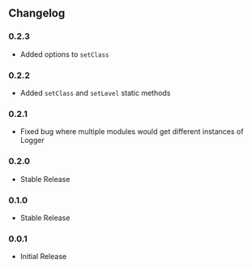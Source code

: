 ## Changelog ##

### 0.2.3 ###
* Added options to `setClass`

### 0.2.2 ###
* Added `setClass` and `setLevel` static methods

### 0.2.1 ###
* Fixed bug where multiple modules would get different instances of Logger

### 0.2.0 ###
* Stable Release

### 0.1.0 ###
* Stable Release

### 0.0.1 ###
* Initial Release
